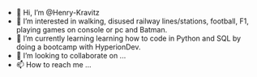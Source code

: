 - 👋 Hi, I’m @Henry-Kravitz
- 👀 I’m interested in walking, disused railway lines/stations, football, F1, playing games on console or pc and Batman.
- 🌱 I’m currently learning learning how to code in Python and SQL by doing a bootcamp with HyperionDev.
- 💞️ I’m looking to collaborate on ...
- 📫 How to reach me ...

<!---
Henry-Kravitz/Henry-Kravitz is a ✨ special ✨ repository because its `README.md` (this file) appears on your GitHub profile.
You can click the Preview link to take a look at your changes.
--->
